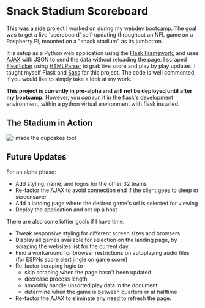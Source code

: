 # Snack Stadium Scoreboard
This was a side project I worked on during my webdev bootcamp. The goal was to get a live 'scoreboard' self-updating throughout an NFL game on a Raspberry Pi, mounted on a "snack stadium" as its jumbotron.

It is setup as a Python web application using the [Flask Framework](https://flask.palletsprojects.com/en/2.0.x/), and uses [AJAX](https://developer.mozilla.org/en-US/docs/Web/Guide/AJAX) with JSON to send the data without reloading the page. I scraped [Fleaflicker](https://www.fleaflicker.com/nfl/pbp?gameId=6715) using [HTMLParser](https://docs.python.org/3/library/html.parser.html) to grab live score and play by play updates. I taught myself Flask and [Sass](https://sass-lang.com/) for this project. The code is well commented, if you would like to simply take a look at my work.

**This project is currently in pre-alpha and will not be deployed until after my bootcamp.** However, you _can_ run it in the flask's development environment, within a python virtual environment with flask installed.

## The Stadium in Action
![I made the cupcakes too!](https://user-images.githubusercontent.com/94415423/155056235-e4cc8b2e-0efd-43da-b1c3-16a61f8a52ee.jpg)

## Future Updates

For an alpha phase:
- Add styling, name, and logos for the other 32 teams
- Re-factor the AJAX to avoid connection end if the client goes to sleep or screensaver
- Add a landing page where the desired game's url is selected for viewing
- Deploy the application and set up a host

There are also some loftier goals if I have time:
- Tweak responsive styling for different screen sizes and browsers
- Display all games available for selection on the landing page, by scraping the websites list for the current day
- Find a workaround for browser restrictions on autoplaying audio files (for ESPNs score alert jingle on game score)
- Re-factor scraping logic to
    - skip scraping when the page hasn't been updated
    - decrease process length
    - smoothly handle unsorted play data in the document
    - determine when the game is between quarters or at halftime
- Re-factor the AJAX to eliminate any need to refresh the page.
